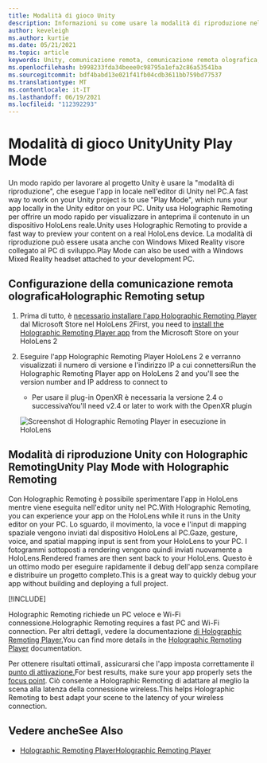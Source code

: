 ```yaml
---
title: Modalità di gioco Unity
description: Informazioni su come usare la modalità di riproduzione nell'editor di Unity per visualizzare in anteprima le modifiche dell'applicazione in un dispositivo senza distribuire un'app.
author: keveleigh
ms.author: kurtie
ms.date: 05/21/2021
ms.topic: article
keywords: Unity, comunicazione remota, comunicazione remota olografica, lettore di comunicazione remota olografica, HoloLens, visore per realtà mista, visore windows mixed reality, visore di realtà virtuale, modalità di gioco unity
ms.openlocfilehash: b998233fda34beee0c98795a1efa2c86a53541ba
ms.sourcegitcommit: bdf4babd13e021f41fb04cdb3611bb759bd77537
ms.translationtype: MT
ms.contentlocale: it-IT
ms.lasthandoff: 06/19/2021
ms.locfileid: "112392293"
---
```

# <a name="unity-play-mode"></a><span data-ttu-id="1da1d-104">Modalità di gioco Unity</span><span class="sxs-lookup"><span data-stu-id="1da1d-104">Unity Play Mode</span></span>

<span data-ttu-id="1da1d-105">Un modo rapido per lavorare al progetto Unity è usare la "modalità di riproduzione", che esegue l'app in locale nell'editor di Unity nel PC.</span><span class="sxs-lookup"><span data-stu-id="1da1d-105">A fast way to work on your Unity project is to use "Play Mode", which runs your app locally in the Unity editor on your PC.</span></span> <span data-ttu-id="1da1d-106">Unity usa Holographic Remoting per offrire un modo rapido per visualizzare in anteprima il contenuto in un dispositivo HoloLens reale.</span><span class="sxs-lookup"><span data-stu-id="1da1d-106">Unity uses Holographic Remoting to provide a fast way to preview your content on a real HoloLens device.</span></span> <span data-ttu-id="1da1d-107">La modalità di riproduzione può essere usata anche con Windows Mixed Reality visore collegato al PC di sviluppo.</span><span class="sxs-lookup"><span data-stu-id="1da1d-107">Play Mode can also be used with a Windows Mixed Reality headset attached to your development PC.</span></span>

## <a name="holographic-remoting-setup"></a><span data-ttu-id="1da1d-108">Configurazione della comunicazione remota olografica</span><span class="sxs-lookup"><span data-stu-id="1da1d-108">Holographic Remoting setup</span></span>

1. <span data-ttu-id="1da1d-109">Prima di tutto, è [necessario installare l'app Holographic Remoting Player](https://www.microsoft.com/store/productId/9NBLGGH4SV40) dal Microsoft Store nel HoloLens 2</span><span class="sxs-lookup"><span data-stu-id="1da1d-109">First, you need to [install the Holographic Remoting Player app](https://www.microsoft.com/store/productId/9NBLGGH4SV40) from the Microsoft Store on your HoloLens 2</span></span>
2. <span data-ttu-id="1da1d-110">Eseguire l'app Holographic Remoting Player HoloLens 2 e verranno visualizzati il numero di versione e l'indirizzo IP a cui connettersi</span><span class="sxs-lookup"><span data-stu-id="1da1d-110">Run the Holographic Remoting Player app on HoloLens 2 and you'll see the version number and IP address to connect to</span></span>
    * <span data-ttu-id="1da1d-111">Per usare il plug-in OpenXR è necessaria la versione 2.4 o successiva</span><span class="sxs-lookup"><span data-stu-id="1da1d-111">You'll need v2.4 or later to work with the OpenXR plugin</span></span>

    ![Screenshot di Holographic Remoting Player in esecuzione in HoloLens](images/openxr-features-img-01.png)

## <a name="unity-play-mode-with-holographic-remoting"></a><span data-ttu-id="1da1d-113">Modalità di riproduzione Unity con Holographic Remoting</span><span class="sxs-lookup"><span data-stu-id="1da1d-113">Unity Play Mode with Holographic Remoting</span></span>

<span data-ttu-id="1da1d-114">Con Holographic Remoting è possibile sperimentare l'app in HoloLens mentre viene eseguita nell'editor unity nel PC.</span><span class="sxs-lookup"><span data-stu-id="1da1d-114">With Holographic Remoting, you can experience your app on the HoloLens while it runs in the Unity editor on your PC.</span></span> <span data-ttu-id="1da1d-115">Lo sguardo, il movimento, la voce e l'input di mapping spaziale vengono inviati dal dispositivo HoloLens al PC.</span><span class="sxs-lookup"><span data-stu-id="1da1d-115">Gaze, gesture, voice, and spatial mapping input is sent from your HoloLens to your PC.</span></span> <span data-ttu-id="1da1d-116">I fotogrammi sottoposti a rendering vengono quindi inviati nuovamente a HoloLens.</span><span class="sxs-lookup"><span data-stu-id="1da1d-116">Rendered frames are then sent back to your HoloLens.</span></span> <span data-ttu-id="1da1d-117">Questo è un ottimo modo per eseguire rapidamente il debug dell'app senza compilare e distribuire un progetto completo.</span><span class="sxs-lookup"><span data-stu-id="1da1d-117">This is a great way to quickly debug your app without building and deploying a full project.</span></span>

[!INCLUDE[](includes/unity-play-mode.md)]

<span data-ttu-id="1da1d-118">Holographic Remoting richiede un PC veloce e Wi-Fi connessione.</span><span class="sxs-lookup"><span data-stu-id="1da1d-118">Holographic Remoting requires a fast PC and Wi-Fi connection.</span></span> <span data-ttu-id="1da1d-119">Per altri dettagli, vedere la documentazione [di Holographic Remoting Player.](../platform-capabilities-and-apis/holographic-remoting-player.md)</span><span class="sxs-lookup"><span data-stu-id="1da1d-119">You can find more details in the [Holographic Remoting Player](../platform-capabilities-and-apis/holographic-remoting-player.md) documentation.</span></span>

<span data-ttu-id="1da1d-120">Per ottenere risultati ottimali, assicurarsi che l'app imposta correttamente il [punto di attivazione.](focus-point-in-unity.md)</span><span class="sxs-lookup"><span data-stu-id="1da1d-120">For best results, make sure your app properly sets the [focus point](focus-point-in-unity.md).</span></span> <span data-ttu-id="1da1d-121">Ciò consente a Holographic Remoting di adattare al meglio la scena alla latenza della connessione wireless.</span><span class="sxs-lookup"><span data-stu-id="1da1d-121">This helps Holographic Remoting to best adapt your scene to the latency of your wireless connection.</span></span>

## <a name="see-also"></a><span data-ttu-id="1da1d-122">Vedere anche</span><span class="sxs-lookup"><span data-stu-id="1da1d-122">See Also</span></span>

* [<span data-ttu-id="1da1d-123">Holographic Remoting Player</span><span class="sxs-lookup"><span data-stu-id="1da1d-123">Holographic Remoting Player</span></span>](../platform-capabilities-and-apis/holographic-remoting-player.md)
